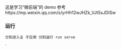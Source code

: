 这是学习“微前端”的 demo
参考https://mp.weixin.qq.com/s/yrHh12wJHZk_VJt5sJDISw

### 运行

```
分别进入主 子应用 分别运行 run serve

```

`
